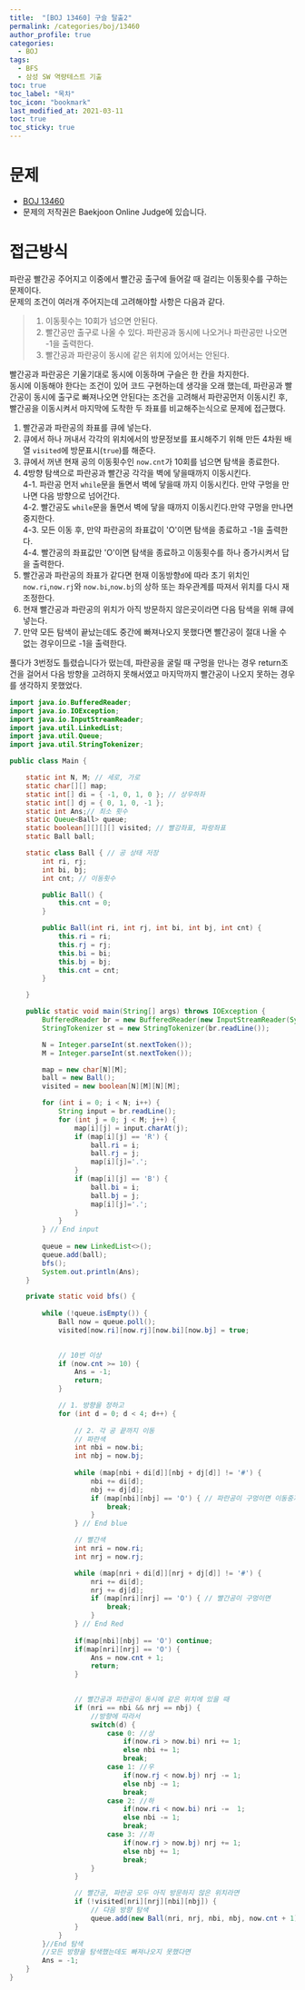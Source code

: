 ```yaml
---
title:  "[BOJ 13460] 구슬 탈출2"
permalink: /categories/boj/13460
author_profile: true
categories:
  - BOJ
tags:
  - BFS
  - 삼성 SW 역량테스트 기출
toc: true
toc_label: "목차"
toc_icon: "bookmark"
last_modified_at: 2021-03-11
toc: true
toc_sticky: true
---   
```


# 문제
* [BOJ 13460](https://www.acmicpc.net/problem/13460)
* 문제의 저작권은 Baekjoon Online Judge에 있습니다.  

# 접근방식
파란공 빨간공 주어지고 이중에서 빨간공 출구에 들어갈 때 걸리는 이동횟수를 구하는 문제이다.    
문제의 조건이 여러개 주어지는데 고려해야할 사항은 다음과 같다.   

> 1. 이동횟수는 10회가 넘으면 안된다.    
> 2. 빨간공만 출구로 나올 수 있다. 파란공과 동시에 나오거나 파란공만 나오면 -1을 출력한다.  
> 3. 빨간공과 파란공이 동시에 같은 위치에 있어서는 안된다.   

빨간공과 파란공은 기울기대로 동시에 이동하며 구슬은 한 칸을 차지한다.   
동시에 이동해야 한다는 조건이 있어 코드 구현하는데 생각을 오래 했는데, 파란공과 빨간공이 동시에 출구로 빠져나오면 안된다는 조건을 고려해서 파란공먼저 이동시킨 후, 빨간공을 이동시켜서 마지막에 도착한 두 좌표를 비교해주는식으로 문제에 접근했다.  

1. 빨간공과 파란공의 좌표를 큐에 넣는다.    
2. 큐에서 하나 꺼내서 각각의 위치에서의 방문정보를 표시해주기 위해 만든 4차원 배열 `visited`에 방문표시(`true`)를 해준다.    
3. 큐에서 꺼낸 현재 공의 이동횟수인 `now.cnt`가 10회를 넘으면 탐색을 종료한다.  
4. 4방향 탐색으로 파란공과 빨간공 각각을 벽에 닿을때까지 이동시킨다.  
    4-1. 파란공 먼저 `while`문을 돌면서 벽에 닿을때 까지 이동시킨다. 만약 구멍을 만나면 다음 방향으로 넘어간다.    
    4-2. 빨간공도 `while`문을 돌면서 벽에 닿을 때까지 이동시킨다.만약 구멍을 만나면 중지한다.   
    4-3. 모든 이동 후, 만약 파란공의 좌표값이 'O'이면 탐색을 종료하고 -1을 출력한다.  
    4-4. 빨간공의 좌표값만 'O'이면 탐색을 종료하고 이동횟수를 하나 증가시켜서 답을 출력한다.   
5. 빨간공과 파란공의 좌표가 같다면 현재 이동방향`d`에 따라 초기 위치인 `now.ri`,`now.rj`와 `now.bi`,`now.bj`의 상하 또는 좌우관계를 따져서 위치를 다시 재조정한다.  
6. 현재 빨간공과 파란공의 위치가 아직 방문하지 않은곳이라면 다음 탐색을 위해 큐에 넣는다.  
7. 만약 모든 탐색이 끝났는데도 중간에 빠져나오지 못했다면 빨간공이 절대 나올 수 없는 경우이므로 -1을 출력한다.  

풀다가 3번정도 틀렸습니다가 떴는데, 파란공을 굴릴 때 구멍을 만나는 경우 return조건을 걸어서 다음 방향을 고려하지 못해서였고 마지막까지 빨간공이 나오지 못하는 경우를 생각하지 못했었다.  




```java  
import java.io.BufferedReader;
import java.io.IOException;
import java.io.InputStreamReader;
import java.util.LinkedList;
import java.util.Queue;
import java.util.StringTokenizer;

public class Main {

	static int N, M; // 세로, 가로
	static char[][] map;
	static int[] di = { -1, 0, 1, 0 }; // 상우하좌
	static int[] dj = { 0, 1, 0, -1 };
	static int Ans;// 최소 횟수
	static Queue<Ball> queue;
	static boolean[][][][] visited; // 빨강좌표, 파랑좌표
	static Ball ball;

	static class Ball { // 공 상태 저장
		int ri, rj;
		int bi, bj;
		int cnt; // 이동횟수

		public Ball() {
			this.cnt = 0;
		}

		public Ball(int ri, int rj, int bi, int bj, int cnt) {
			this.ri = ri;
			this.rj = rj;
			this.bi = bi;
			this.bj = bj;
			this.cnt = cnt;
		}

	}

	public static void main(String[] args) throws IOException {
		BufferedReader br = new BufferedReader(new InputStreamReader(System.in));
		StringTokenizer st = new StringTokenizer(br.readLine());

		N = Integer.parseInt(st.nextToken());
		M = Integer.parseInt(st.nextToken());

		map = new char[N][M];
		ball = new Ball();
		visited = new boolean[N][M][N][M];

		for (int i = 0; i < N; i++) {
			String input = br.readLine();
			for (int j = 0; j < M; j++) {
				map[i][j] = input.charAt(j);
				if (map[i][j] == 'R') {
					ball.ri = i;
					ball.rj = j;
					map[i][j]='.';
				}
				if (map[i][j] == 'B') {
					ball.bi = i;
					ball.bj = j;
					map[i][j]='.';
				}
			}
		} // End input
		
		queue = new LinkedList<>();
		queue.add(ball);
		bfs();
		System.out.println(Ans);
	}

	private static void bfs() {
	
		while (!queue.isEmpty()) {
			Ball now = queue.poll();
			visited[now.ri][now.rj][now.bi][now.bj] = true;
			

			// 10번 이상
			if (now.cnt >= 10) {
				Ans = -1;
				return;
			}

			// 1. 방향을 정하고
			for (int d = 0; d < 4; d++) {
			
				// 2. 각 공 끝까지 이동
				// 파란색
				int nbi = now.bi;
				int nbj = now.bj;
				
				while (map[nbi + di[d]][nbj + dj[d]] != '#') {
					nbi += di[d];
					nbj += dj[d];
					if (map[nbi][nbj] == 'O') { // 파란공이 구멍이면 이동중지
						break;
					}
				} // End blue

				// 빨간색
				int nri = now.ri;
				int nrj = now.rj;

				while (map[nri + di[d]][nrj + dj[d]] != '#') {
					nri += di[d];
					nrj += dj[d];
					if (map[nri][nrj] == 'O') { // 빨간공이 구멍이면
						break;
					}
				} // End Red
				
				if(map[nbi][nbj] == 'O') continue;
				if(map[nri][nrj] == 'O') {
					Ans = now.cnt + 1;
					return;
				}
				

				// 빨간공과 파란공이 동시에 같은 위치에 있을 때
				if (nri == nbi && nrj == nbj) {
					//방향에 따라서
					switch(d) {
						case 0: //상
							if(now.ri > now.bi) nri += 1;
							else nbi += 1;
							break;
						case 1: //우
							if(now.rj < now.bj) nrj -= 1;
							else nbj -= 1;
							break;
						case 2: //하
							if(now.ri < now.bi) nri -=  1;
							else nbi -= 1;
							break;
						case 3: //좌
							if(now.rj > now.bj) nrj += 1;
							else nbj += 1;
							break;
					}
				}

				// 빨간공, 파란공 모두 아직 방문하지 않은 위치라면
				if (!visited[nri][nrj][nbi][nbj]) {
					// 다음 방향 탐색
					queue.add(new Ball(nri, nrj, nbi, nbj, now.cnt + 1));
				}
			}
		}//End 탐색
		//모든 방향을 탐색했는데도 빠져나오지 못했다면
		Ans = -1;
	}
}
```
